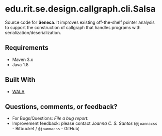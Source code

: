 # edu.rit.se.design.callgraph.cli.Salsa

Source code for **Seneca**.
It improves existing off-the-shelf pointer analysis to support the construction of callgraph that handles programs with serialization/deserialization.


## Requirements 

* Maven 3.x
* Java 1.8

## Built With 
* [WALA](https://github.com/WALA/wala)

## Questions, comments, or feedback?  
* For Bugs/Questions: *File a bug report.*
* Improvement feedback: please contact *Joanna C. S. Santos* (`@joannacss` - Bitbucket / `@joannacss` - GitHub)


